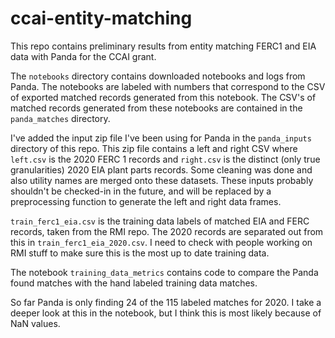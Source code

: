 # ccai-entity-matching
This repo contains preliminary results from entity matching FERC1 and EIA data with Panda for the CCAI grant.

The `notebooks` directory contains downloaded notebooks and logs from Panda. The notebooks are labeled with numbers that correspond to the CSV of exported matched records generated from this notebook. The CSV's of matched records generated from these notebooks are contained in the `panda_matches` directory.

I've added the input zip file I've been using for Panda in the `panda_inputs` directory of this repo. This zip file contains a left and right CSV where `left.csv` is the 2020 FERC 1 records and `right.csv` is the distinct (only true granularities) 2020 EIA plant parts records. Some cleaning was done and also utility names are merged onto these datasets. These inputs probably shouldn't be checked-in in the future, and will be replaced by a preprocessing function to generate the left and right data frames.

`train_ferc1_eia.csv` is the training data labels of matched EIA and FERC records, taken from the RMI repo. The 2020 records are separated out from this in `train_ferc1_eia_2020.csv`. I need to check with people working on RMI stuff to make sure this is the most up to date training data.

The notebook `training_data_metrics` contains code to compare the Panda found matches with the hand labeled training data matches.

So far Panda is only finding 24 of the 115 labeled matches for 2020. I take a deeper look at this in the notebook, but I think this is most likely because of NaN values.
